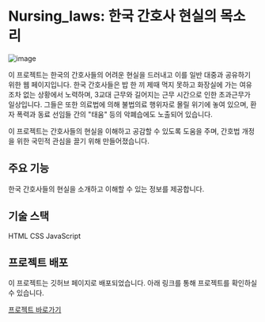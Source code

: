 # Nursing_laws: 한국 간호사 현실의 목소리

![image](https://github.com/auspicious0/Nursing_laws/assets/108572025/b9c16f26-b309-49fb-9995-b082300f377e)

이 프로젝트는 한국의 간호사들의 어려운 현실을 드러내고 이를 일반 대중과 공유하기 위한 웹 페이지입니다. 한국 간호사들은 밥 한 끼 제때 먹지 못하고 화장실에 가는 여유조차 없는 상황에서 노력하며, 3교대 근무와 길어지는 근무 시간으로 인한 초과근무가 일상입니다. 그들은 또한 의료법에 의해 불법의료 행위자로 몰릴 위기에 놓여 있으며, 환자 폭력과 동료 선임들 간의 "태움" 등의 악폐습에도 노출되어 있습니다.

이 프로젝트는 간호사들의 현실을 이해하고 공감할 수 있도록 도움을 주며, 간호법 개정을 위한 국민적 관심을 끌기 위해 만들어졌습니다.

## 주요 기능
한국 간호사들의 현실을 소개하고 이해할 수 있는 정보를 제공합니다.

## 기술 스택
HTML
CSS
JavaScript

## 프로젝트 배포

이 프로젝트는 깃허브 페이지로 배포되었습니다. 아래 링크를 통해 프로젝트를 확인하실 수 있습니다.

[프로젝트 바로가기](https://auspicious0.github.io/Nursing_laws/)
